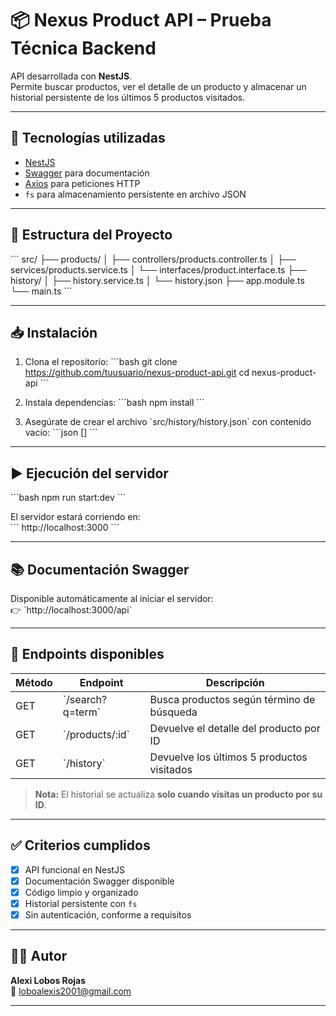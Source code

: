 # 📦 Nexus Product API – Prueba Técnica Backend

API desarrollada con **NestJS**.  
Permite buscar productos, ver el detalle de un producto y almacenar un historial persistente de los últimos 5 productos visitados.

---

## 🚀 Tecnologías utilizadas

- [NestJS](https://nestjs.com/)
- [Swagger](https://swagger.io/) para documentación
- [Axios](https://www.npmjs.com/package/axios) para peticiones HTTP
- `fs` para almacenamiento persistente en archivo JSON

---

## 🧩 Estructura del Proyecto

\`\`\`
src/
├── products/
│   ├── controllers/products.controller.ts
│   ├── services/products.service.ts
│   └── interfaces/product.interface.ts
├── history/
│   ├── history.service.ts
│   └── history.json
├── app.module.ts
└── main.ts
\`\`\`

---

## 📥 Instalación

1. Clona el repositorio:
\`\`\`bash
git clone https://github.com/tuusuario/nexus-product-api.git
cd nexus-product-api
\`\`\`

2. Instala dependencias:
\`\`\`bash
npm install
\`\`\`

3. Asegúrate de crear el archivo \`src/history/history.json\` con contenido vacío:
\`\`\`json
[]
\`\`\`

---

## ▶️ Ejecución del servidor

\`\`\`bash
npm run start:dev
\`\`\`

El servidor estará corriendo en:  
\`\`\`
http://localhost:3000
\`\`\`

---

## 📚 Documentación Swagger

Disponible automáticamente al iniciar el servidor:  
👉 \`http://localhost:3000/api\`

---

## 🧪 Endpoints disponibles

| Método | Endpoint            | Descripción                                  |
|--------|---------------------|----------------------------------------------|
| GET    | \`/search?q=term\`    | Busca productos según término de búsqueda    |
| GET    | \`/products/:id\`     | Devuelve el detalle del producto por ID      |
| GET    | \`/history\`          | Devuelve los últimos 5 productos visitados   |

> **Nota:** El historial se actualiza **solo cuando visitas un producto por su ID**.

---

## ✅ Criterios cumplidos

- [x] API funcional en NestJS
- [x] Documentación Swagger disponible
- [x] Código limpio y organizado
- [x] Historial persistente con `fs`
- [x] Sin autenticación, conforme a requisitos

---

## 👨‍💻 Autor

**Alexi Lobos Rojas**  
📧 loboalexis2001@gmail.com

---
